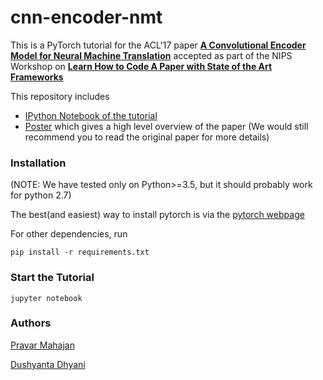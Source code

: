 # cnn-encoder-nmt

This is a PyTorch tutorial for the ACL'17 paper [**A Convolutional Encoder Model for Neural Machine Translation**](http://aclweb.org/anthology/P/P17/P17-1012.pdf) accepted as part of the NIPS Workshop on [**Learn How to Code A Paper with State of the Art Frameworks**](https://mltrain.cc/events/nips-highlights-learn-how-to-code-a-paper-with-state-of-the-art-frameworks/)

This repository includes

* [IPython Notebook of the tutorial](https://github.com/pravarmahajan/cnn-encoder-nmt/blob/master/cnn_encoder_nmt.ipynb)
* [Poster](https://github.com/pravarmahajan/cnn-encoder-nmt/blob/master/NIPS_MLTrain_poster.pdf) which gives a high level overview of the paper (We would still recommend you to read the original paper for more details)

### Installation

(NOTE: We have tested only on Python>=3.5, but it should probably work for python 2.7)

The best(and easiest) way to install pytorch is via the [pytorch webpage](http://pytorch.org/)

For other dependencies, run

	pip install -r requirements.txt
    

### Start the Tutorial

	jupyter notebook
    
    
### Authors

[Pravar Mahajan](https://github.com/pravarmahajan)

[Dushyanta Dhyani](https://github.com/DushyantaDhyani)

